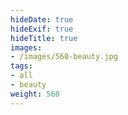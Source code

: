 ```yaml
---
hideDate: true
hideExif: true
hideTitle: true
images:
- /images/560-beauty.jpg
tags:
- all
- beauty
weight: 560
---
```

